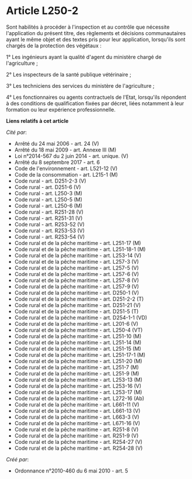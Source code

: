 # Article L250-2

Sont habilités à procéder à l'inspection et au contrôle que nécessite l'application du présent titre, des règlements et
décisions communautaires ayant le même objet et des textes pris pour leur application, lorsqu'ils sont chargés de la
protection des végétaux : 

1° Les ingénieurs ayant la qualité d'agent du ministère chargé de l'agriculture ; 

2° Les inspecteurs de la santé publique vétérinaire ; 

3° Les techniciens des services du ministère de l'agriculture ; 

4° Les fonctionnaires ou agents contractuels de l'Etat, lorsqu'ils répondent à des conditions de qualification fixées par
décret, liées notamment à leur formation ou leur expérience professionnelle.

**Liens relatifs à cet article**

_Cité par_:

  - Arrêté du 24 mai 2006 - art. 24 (V)
  - Arrêté du 18 mai 2009 - art. Annexe III (M)
  - Loi n°2014-567 du 2 juin 2014 - art. unique. (V)
  - Arrêté du 8 septembre 2017 - art. 6
  - Code de l'environnement - art. L521-12 (V)
  - Code de la consommation - art. L215-1 (M)
  - Code rural - art. D251-2-3 (V)
  - Code rural - art. D251-6 (V)
  - Code rural - art. L250-3 (M)
  - Code rural - art. L250-5 (M)
  - Code rural - art. L250-6 (M)
  - Code rural - art. R251-28 (V)
  - Code rural - art. R251-31 (V)
  - Code rural - art. R253-52 (V)
  - Code rural - art. R253-53 (V)
  - Code rural - art. R253-54 (V)
  - Code rural et  de la pêche maritime - art. L251-17 (M)
  - Code rural et  de la pêche maritime - art. L251-18-1 (M)
  - Code rural et  de la pêche maritime - art. L253-14 (V)
  - Code rural et  de la pêche maritime - art. L257-3 (V)
  - Code rural et  de la pêche maritime - art. L257-5 (V)
  - Code rural et  de la pêche maritime - art. L257-6 (V)
  - Code rural et  de la pêche maritime - art. L257-8 (V)
  - Code rural et  de la pêche maritime - art. L257-9 (V)
  - Code rural et de la pêche maritime - art. D250-1 (V)
  - Code rural et de la pêche maritime - art. D251-2-2 (T)
  - Code rural et de la pêche maritime - art. D251-21 (V)
  - Code rural et de la pêche maritime - art. D251-5 (T)
  - Code rural et de la pêche maritime - art. D254-1-1 (VD)
  - Code rural et de la pêche maritime - art. L201-6 (V)
  - Code rural et de la pêche maritime - art. L250-4 (VT)
  - Code rural et de la pêche maritime - art. L251-10 (M)
  - Code rural et de la pêche maritime - art. L251-14 (M)
  - Code rural et de la pêche maritime - art. L251-15 (M)
  - Code rural et de la pêche maritime - art. L251-17-1 (M)
  - Code rural et de la pêche maritime - art. L251-20 (M)
  - Code rural et de la pêche maritime - art. L251-7 (M)
  - Code rural et de la pêche maritime - art. L251-9 (M)
  - Code rural et de la pêche maritime - art. L253-13 (M)
  - Code rural et de la pêche maritime - art. L253-16 (V)
  - Code rural et de la pêche maritime - art. L253-17 (M)
  - Code rural et de la pêche maritime - art. L272-16 (Ab)
  - Code rural et de la pêche maritime - art. L661-11 (V)
  - Code rural et de la pêche maritime - art. L661-13 (V)
  - Code rural et de la pêche maritime - art. L663-3 (V)
  - Code rural et de la pêche maritime - art. L671-16 (V)
  - Code rural et de la pêche maritime - art. R251-8 (V)
  - Code rural et de la pêche maritime - art. R251-9 (V)
  - Code rural et de la pêche maritime - art. R254-27 (V)
  - Code rural et de la pêche maritime - art. R254-28 (V)

_Créé par_:

  - Ordonnance n°2010-460 du 6 mai 2010 - art. 5

